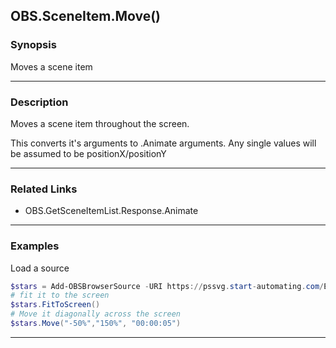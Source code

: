OBS.SceneItem.Move()
--------------------

### Synopsis
Moves a scene item

---

### Description

Moves a scene item throughout the screen.

This converts it's arguments to .Animate arguments.  Any single values will be assumed to be positionX/positionY

---

### Related Links
* OBS.GetSceneItemList.Response.Animate

---

### Examples
Load a source

```PowerShell
$stars = Add-OBSBrowserSource -URI https://pssvg.start-automating.com/Examples/Stars.svg
# fit it to the screen
$stars.FitToScreen()
# Move it diagonally across the screen
$stars.Move("-50%","150%", "00:00:05")
```

---
